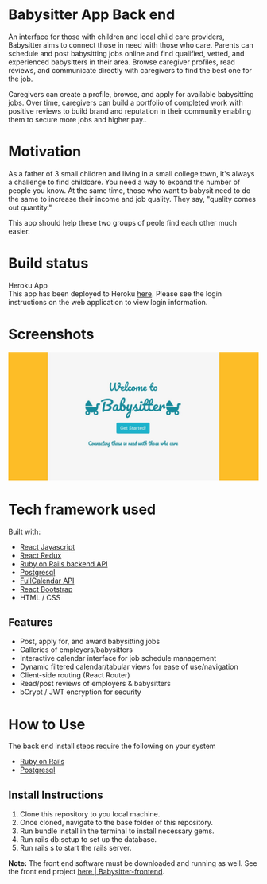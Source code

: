 # Babysitter App Back end
An interface for those with children and local child care providers, Babysitter aims to connect those in need with those who care. Parents can schedule and post babysitting jobs online and find qualified, vetted, and experienced babysitters in their area. Browse caregiver profiles, read reviews, and communicate directly with caregivers to find the best one for the job.

Caregivers can create a profile, browse, and apply for available babysitting jobs. Over time, caregivers can build a portfolio of completed work with positive reviews to build brand and reputation in their community enabling them to secure more jobs and higher pay..

# Motivation
As a father of 3 small children and living in a small college town, it's always a challenge to find childcare. You need a way to expand the number of people you know. At the same time, those who want to babysit need to do the same to increase their income and job quality. They say, "quality comes out quantity."  

This app should help these two groups of peole find each other much easier.

# Build status
Heroku App  
This app has been deployed to Heroku [here](https://babysitter-front.herokuapp.com/). Please see the login instructions on the web application to view login information.

# Screenshots
![screenshot](/public/babysitter.jpg?raw=true "screenshot")

# Tech framework used
Built with:
* [React Javascript](https://reactjs.org/)
* [React Redux](https://react-redux.js.org/)
* [Ruby on Rails backend API](https://github.com/rpdecks/babysitter-backend)
* [Postgresql](https://www.postgresql.org/)
* [FullCalendar API](https://fullcalendar.io/docs)
* [React Bootstrap](https://react-bootstrap.github.io/)
* HTML / CSS

## Features
* Post, apply for, and award babysitting jobs
* Galleries of employers/babysitters
* Interactive calendar interface for job schedule management
* Dynamic filtered calendar/tabular views for ease of use/navigation
* Client-side routing (React Router)
* Read/post reviews of employers & babysitters
* bCrypt / JWT encryption for security

# How to Use
The back end install steps require the following on your system
* [Ruby on Rails](https://rubyonrails.org/)
* [Postgresql](https://www.postgresql.org/)

## Install Instructions
1. Clone this repository to you local machine.
2. Once cloned, navigate to the base folder of this repository.
3. Run bundle install in the terminal to install necessary gems.
4. Run rails db:setup to set up the database.
5. Run rails s to start the rails server.

**Note:** The front end software must be downloaded and running as well. See the front end project [here | Babysitter-frontend](https://github.com/rpdecks/babysitter-frontend).

